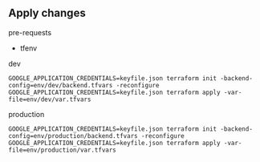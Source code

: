 ## Apply changes

pre-requests

* tfenv

dev

```
GOOGLE_APPLICATION_CREDENTIALS=keyfile.json terraform init -backend-config=env/dev/backend.tfvars -reconfigure
GOOGLE_APPLICATION_CREDENTIALS=keyfile.json terraform apply -var-file=env/dev/var.tfvars
```

production

```
GOOGLE_APPLICATION_CREDENTIALS=keyfile.json terraform init -backend-config=env/production/backend.tfvars -reconfigure
GOOGLE_APPLICATION_CREDENTIALS=keyfile.json terraform apply -var-file=env/production/var.tfvars
```